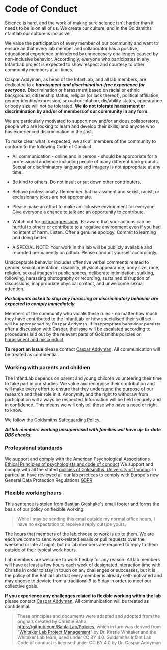 # Code of Conduct

Science is hard, and the work of making sure science isn't harder than it needs to be is on all of us. We create our culture, and in the Goldsmiths nfantlab our culture is inclusive.

We value the participation of every member of our community and want to ensure an that every lab member and collaborator has a positive, educational experience unhindered by unneccesary challenges caused by non-inclusive behavior. Accordingly, everyone who participates in any InfantLab project is expected to show respect and courtesy to other community members at all times.

Caspar Addyman, as head of the InfantLab, and all lab members, are dedicated to a ***harassment and discrimination-free experience for everyone.*** Discrimination or harassment based on racial or ethnic background, citizenship status, religion (or lack thereof), political affiliation, gender identity/expression, sexual orientation, dis/ability status, appearance or body size will not be tolerated.  **We do not tolerate harassment or discrimination by and/or of members of our community in any form**. 

We are particularly motivated to support new and/or anxious collaborators, people who are looking to learn and develop their skills, and anyone who has experienced discrimination in the past. 

To make clear what is expected, we ask all members of the community to conform to the following Code of Conduct.

* All communication - online and in person - should be appropriate for a professional audience including people of many different backgrounds. Sexual or discriminatory language and imagery is not appropriate at any time.

* Be kind to others. Do not insult or put down other contributers.

* Behave professionally. Remember that harassment and sexist, racist, or exclusionary jokes are not appropriate.

* Please make an effort to make an inclusive environment for everyone. Give everyone a chance to talk and an opportunity to contribute.

* Watch out for [microaggressions](https://en.wikipedia.org/wiki/Microaggression). Be aware that your actions can be hurtful to others or contribute to a negative environment even if you had no intent of harm. Listen. Offer a genuine apology. Commit to learning and doing better.

* A SPECIAL NOTE: Your work in this lab will be publicly available and recorded permanently on github. Please conduct yourself accordingly.

Unacceptable behavior includes offensive verbal comments related to gender, sexual orientation, disability, physical appearance, body size, race, religion, sexual images in public spaces, deliberate intimidation, stalking, following, harassing photography or recording, sustained disruption of discussions, inappropriate physical contact, and unwelcome sexual attention.

***Participants asked to stop any harassing or discriminatory behavior are expected to comply immediately.***

Members of the community who violate these rules - no matter how much they have contributed to the InfantLab, or how specialised their skill set - will be approached by Caspar Addyman. If inappropriate behaviour persists after a discussion with Caspar, the issue will be escalated according to procedures laid out by the relevant parts of Goldsmiths policies on [harassment and misconduct](https://www.gold.ac.uk/governance/policies/sexual-violence-harassment-misconduct-policy/)

**To report an issue** please contact [Caspar Addyman](https://github.com/YourBrain). All communication will be treated as confidential.

### Working with parents and children

The InfantLab depends on parent and young children volunteering their time to take part in our studies. We value and recognise their contribution and will make every effort to ensure that they understand the purpose of our research and their role in it. 
Anonymity and the right to withdraw from participation will always be respected .Information will be held securely and in confidence. This means we will only tell those who have a need or right to know. 

We follow the Goldsmiths [Safeguarding Policy](https://www.gold.ac.uk/governance/policies/safeguarding-policy/).

***All lab members working unsupervised with families will have up-to-date [DBS checks](https://www.gov.uk/dbs-check-applicant-criminal-record).***  


### Professional standards

We support and comply with the American Psychological Associations [Ethical Principles of psychologists and code of conduct](https://www.apa.org/ethics/code/principles.pdf)
We support and comply with all the stated [policies of Goldsmiths, University of London](https://www.gold.ac.uk/governance/policies/). 
In particular, have reviewed all our lab practices to comply with Europe's new General Data Protection Regulations [GDPR](https://ico.org.uk/for-organisations/guide-to-the-general-data-protection-regulation-gdpr)

### Flexible working hours

This sentence is stolen from [Bastian Greshake's](https://github.com/gedankenstuecke) email footer and forms the basis of our policy on flexible working:

> While I may be sending this email outside my normal office hours, I have no expectation to receive a reply outside yours.

The hours that members of the lab choose to work is up to them. We are each welcome to send work-related emails or pull requests over the weekend or late at night, but no lab members are required to reply to them outside of their typical work hours.

Lab members are welcome to work flexibly for any reason. All lab members will have at least a few hours each week of designated interaction time with Christie in order to stay in touch on any challenges or successes, but it is the policy of the Bahlai Lab that every member is already self-motivated and may choose to deviate from a traditional 9 to 5 day in order to meet our collective goals.

**If you experience any challenges related to flexible working within the lab** please contact [Caspar Addyman](https://github.com/yourbrain). All communication will be treated as confidential.

> These principles and documents were adapted and adopted from the orignals created by Christie Bahlai https://github.com/BahlaiLab/Policies, which in turn was derived from "[Whitaker Lab Project Management](https://github.com/WhitakerLab/WhitakerLabProjectManagement)" by Dr. Kirstie Whitaker and the Whitaker Lab team, used under CC BY 4.0. 
> Goldsmiths Infant Lab Code of conduct is licensed under CC BY 4.0 by Dr. Caspar Addyman

